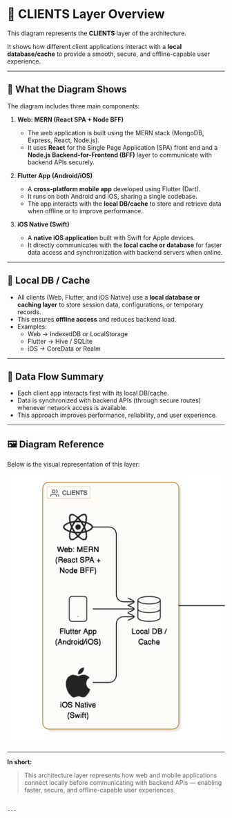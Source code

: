 # 🧩 CLIENTS Layer Overview

This diagram represents the **CLIENTS** layer of the architecture.

It shows how different client applications interact with a **local database/cache** to provide a smooth, secure, and offline-capable user experience.

---

## 📘 What the Diagram Shows

The diagram includes three main components:

1. **Web: MERN (React SPA + Node BFF)**

   - The web application is built using the MERN stack (MongoDB, Express, React, Node.js).
   - It uses **React** for the Single Page Application (SPA) front end and a **Node.js Backend-for-Frontend (BFF)** layer to communicate with backend APIs securely.

2. **Flutter App (Android/iOS)**

   - A **cross-platform mobile app** developed using Flutter (Dart).
   - It runs on both Android and iOS, sharing a single codebase.
   - The app interacts with the **local DB/cache** to store and retrieve data when offline or to improve performance.

3. **iOS Native (Swift)**
   - A **native iOS application** built with Swift for Apple devices.
   - It directly communicates with the **local cache or database** for faster data access and synchronization with backend servers when online.

---

## 💾 Local DB / Cache

- All clients (Web, Flutter, and iOS Native) use a **local database or caching layer** to store session data, configurations, or temporary records.
- This ensures **offline access** and reduces backend load.
- Examples:
  - Web → IndexedDB or LocalStorage
  - Flutter → Hive / SQLite
  - iOS → CoreData or Realm

---

## 🔗 Data Flow Summary

- Each client app interacts first with its local DB/cache.
- Data is synchronized with backend APIs (through secure routes) whenever network access is available.
- This approach improves performance, reliability, and user experience.

---

## 🖼️ Diagram Reference

Below is the visual representation of this layer:

![CLIENTS Layer](image_client.png)

---

**In short:**

> This architecture layer represents how web and mobile applications connect locally before communicating with backend APIs — enabling faster, secure, and offline-capable user experiences.

```

---
```
